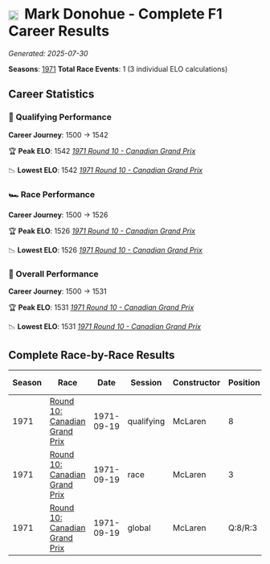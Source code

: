 # <img src="https://upload.wikimedia.org/wikipedia/commons/a/a4/Flag_of_the_United_States.svg" alt="United States" width="20" height="auto" style="vertical-align: middle; margin-right: 5px;" onerror="this.outerHTML='🇺🇸'; this.style.marginRight='5px';"/> Mark Donohue - Complete F1 Career Results

*Generated: 2025-07-30*

**Seasons**: [1971](../seasons/1971-season-report.md)
**Total Race Events**: 1 (3 individual ELO calculations)

## Career Statistics

### 🏁 Qualifying Performance
**Career Journey**: 1500 → 1542

🏆 **Peak ELO**: 1542
   *[1971 Round 10 - Canadian Grand Prix](../seasons/1971-season-report.md#round-10-canadian-grand-prix)*

📉 **Lowest ELO**: 1542
   *[1971 Round 10 - Canadian Grand Prix](../seasons/1971-season-report.md#round-10-canadian-grand-prix)*

### 🏎️ Race Performance
**Career Journey**: 1500 → 1526

🏆 **Peak ELO**: 1526
   *[1971 Round 10 - Canadian Grand Prix](../seasons/1971-season-report.md#round-10-canadian-grand-prix)*

📉 **Lowest ELO**: 1526
   *[1971 Round 10 - Canadian Grand Prix](../seasons/1971-season-report.md#round-10-canadian-grand-prix)*

### 🌟 Overall Performance
**Career Journey**: 1500 → 1531

🏆 **Peak ELO**: 1531
   *[1971 Round 10 - Canadian Grand Prix](../seasons/1971-season-report.md#round-10-canadian-grand-prix)*

📉 **Lowest ELO**: 1531
   *[1971 Round 10 - Canadian Grand Prix](../seasons/1971-season-report.md#round-10-canadian-grand-prix)*


## Complete Race-by-Race Results

| Season | Race | Date | Session | Constructor | Position | Starting ELO | ELO Change | Final ELO | Teammate |
|--------|------|------|---------|-------------|----------|--------------|------------|-----------|----------|
| 1971 | [Round 10: Canadian Grand Prix](../seasons/1971-season-report.md#round-10-canadian-grand-prix) | 1971-09-19 | qualifying | McLaren | 8 | 1500 | +42 | 1542 | <img src="https://upload.wikimedia.org/wikipedia/commons/3/3e/Flag_of_New_Zealand.svg" alt="New Zealand" width="20" height="auto" style="vertical-align: middle; margin-right: 5px;" onerror="this.outerHTML='🇳🇿'; this.style.marginRight='5px';"/> Denny Hulme |
| 1971 | [Round 10: Canadian Grand Prix](../seasons/1971-season-report.md#round-10-canadian-grand-prix) | 1971-09-19 | race | McLaren | 3 | 1500 | +26 | 1526 | <img src="https://upload.wikimedia.org/wikipedia/commons/3/3e/Flag_of_New_Zealand.svg" alt="New Zealand" width="20" height="auto" style="vertical-align: middle; margin-right: 5px;" onerror="this.outerHTML='🇳🇿'; this.style.marginRight='5px';"/> Denny Hulme |
| 1971 | [Round 10: Canadian Grand Prix](../seasons/1971-season-report.md#round-10-canadian-grand-prix) | 1971-09-19 | global | McLaren | Q:8/R:3 | 1500 | +31 | 1531 | <img src="https://upload.wikimedia.org/wikipedia/commons/3/3e/Flag_of_New_Zealand.svg" alt="New Zealand" width="20" height="auto" style="vertical-align: middle; margin-right: 5px;" onerror="this.outerHTML='🇳🇿'; this.style.marginRight='5px';"/> Denny Hulme |
